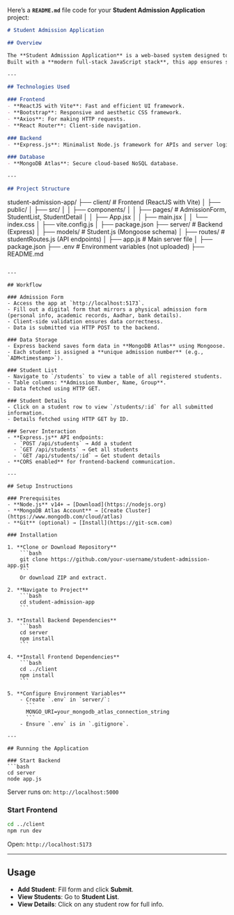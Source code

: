 Here’s a **`README.md`** file code for your **Student Admission Application** project:

```markdown
# Student Admission Application

## Overview

The **Student Admission Application** is a web-based system designed to streamline the admission process for intermediate (I/II year) students at educational institutions. It provides a user-friendly interface for entering student details, managing records, and viewing student information.  
Built with a **modern full-stack JavaScript stack**, this app ensures scalability, performance, and ease of maintenance.

---

## Technologies Used

### Frontend
- **ReactJS with Vite**: Fast and efficient UI framework.
- **Bootstrap**: Responsive and aesthetic CSS framework.
- **Axios**: For making HTTP requests.
- **React Router**: Client-side navigation.

### Backend
- **Express.js**: Minimalist Node.js framework for APIs and server logic.

### Database
- **MongoDB Atlas**: Secure cloud-based NoSQL database.

---

## Project Structure

```

student-admission-app/
├── client/              # Frontend (ReactJS with Vite)
│   ├── public/
│   ├── src/
│   │   ├── components/
│   │   ├── pages/       # AdmissionForm, StudentList, StudentDetail
│   │   ├── App.jsx
│   │   ├── main.jsx
│   │   └── index.css
│   ├── vite.config.js
│   ├── package.json
├── server/              # Backend (Express)
│   ├── models/          # Student.js (Mongoose schema)
│   ├── routes/          # studentRoutes.js (API endpoints)
│   ├── app.js           # Main server file
│   ├── package.json
├── .env                 # Environment variables (not uploaded)
├── README.md

````

---

## Workflow

### Admission Form
- Access the app at `http://localhost:5173`.
- Fill out a digital form that mirrors a physical admission form (personal info, academic records, Aadhar, bank details).
- Client-side validation ensures data correctness.
- Data is submitted via HTTP POST to the backend.

### Data Storage
- Express backend saves form data in **MongoDB Atlas** using Mongoose.
- Each student is assigned a **unique admission number** (e.g., `ADM<timestamp>`).

### Student List
- Navigate to `/students` to view a table of all registered students.
- Table columns: **Admission Number, Name, Group**.
- Data fetched using HTTP GET.

### Student Details
- Click on a student row to view `/students/:id` for all submitted information.
- Details fetched using HTTP GET by ID.

### Server Interaction
- **Express.js** API endpoints:  
  - `POST /api/students` → Add a student  
  - `GET /api/students` → Get all students  
  - `GET /api/students/:id` → Get student details  
- **CORS enabled** for frontend-backend communication.

---

## Setup Instructions

### Prerequisites
- **Node.js** v14+ → [Download](https://nodejs.org)
- **MongoDB Atlas Account** → [Create Cluster](https://www.mongodb.com/cloud/atlas)
- **Git** (optional) → [Install](https://git-scm.com)

### Installation

1. **Clone or Download Repository**
    ```bash
    git clone https://github.com/your-username/student-admission-app.git
    ```
    Or download ZIP and extract.

2. **Navigate to Project**
    ```bash
    cd student-admission-app
    ```

3. **Install Backend Dependencies**
    ```bash
    cd server
    npm install
    ```

4. **Install Frontend Dependencies**
    ```bash
    cd ../client
    npm install
    ```

5. **Configure Environment Variables**
    - Create `.env` in `server/`:
      ```
      MONGO_URI=your_mongodb_atlas_connection_string
      ```
    - Ensure `.env` is in `.gitignore`.

---

## Running the Application

### Start Backend
```bash
cd server
node app.js
````

Server runs on: `http://localhost:5000`

### Start Frontend

```bash
cd ../client
npm run dev
```

Open: `http://localhost:5173`

---

## Usage

* **Add Student**: Fill form and click **Submit**.
* **View Students**: Go to **Student List**.
* **View Details**: Click on any student row for full info.
